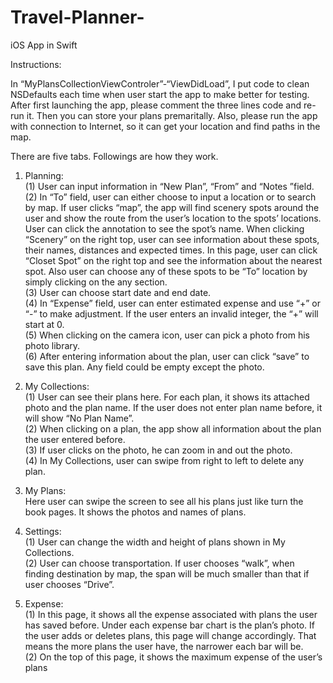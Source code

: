 # Travel-Planner-
iOS App in Swift

Instructions:

In “MyPlansCollectionViewControler”-“ViewDidLoad”, I put code to clean NSDefaults each time when user start the app to make better for testing. After first launching the app, please comment the three lines code and re-run it. Then you can store your plans premaritally. Also, please run the app with connection to Internet, so it can get your location and find paths in the map.

There are five tabs. Followings are how they work.

1. Planning:  
(1) User can input information in “New Plan”, “From” and “Notes ”field.  
(2) In “To” field, user can either choose to input a location or to search by map. If user clicks “map”, the app will find scenery spots around the user and show the route from the user’s location to the spots’ locations. User can click the annotation to see the spot’s name. When clicking “Scenery” on the right top, user can see information about these spots, their names, distances and expected times. In this page, user can click “Closet Spot” on the right top and see the information about the nearest spot. Also user can choose any of these spots to be “To” location by simply clicking on the any section.  
(3) User can choose start date and end date.  
(4) In “Expense” field, user can enter estimated expense and use “+” or “-” to make adjustment. If the user enters an invalid integer, the “+” will start at 0.  
(5) When clicking on the camera icon, user can pick a photo from his photo library.  
(6) After entering information about the plan, user can click “save” to save this plan. Any field could be empty except the photo.

2. My Collections:   
(1) User can see their plans here. For each plan, it shows its attached photo and the plan name. If the user does not enter plan name before, it will show “No Plan Name”.  
(2) When clicking on a plan, the app show all information about the plan the user entered before.  
(3) If user clicks on the photo, he can zoom in and out the photo.  
(4) In My Collections, user can swipe from right to left to delete any plan.  

3. My Plans:  
Here user can swipe the screen to see all his plans just like turn the book pages. It shows the photos and names of plans.  

4. Settings:  
(1) User can change the width and height of plans shown in My Collections.  
(2) User can choose transportation. If user chooses “walk”, when finding destination by map, the span will be much smaller than that if user chooses “Drive”.

5. Expense:  
(1) In this page, it shows all the expense associated with plans the user has saved before. Under each expense bar chart is the plan’s photo. If the user adds or deletes plans, this page will change accordingly. That means the more plans the user have, the narrower each bar will be.   
(2) On the top of this page, it shows the maximum expense of the user’s plans
